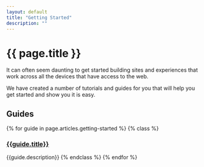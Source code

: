 ```yaml
---
layout: default
title: "Getting Started"
description: ""
---
```


# {{ page.title }}

It can often seem daunting to get started building sites and experiences that work across all the devices that have access to the web.

We have created a number of tutorials and guides for you that will help you get started and show you it is easy.

## Guides

{% for guide in page.articles.getting-started %}
{% class %}
### [{{guide.title}}]({{guide.url}}) 
{{guide.description}}
{% endclass %}
{% endfor %}